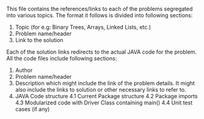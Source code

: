 
This file contains the references/links to each of the problems segregated into various topics. The format it follows is divided into following sections:

1. Topic (for e.g: Binary Trees, Arrays, Linked Lists, etc.)
2. Problem name/header
3. Link to the solution

Each of the solution links redirects to the actual JAVA code for the problem. All the code files include following sections:

1. Author
2. Problem name/header
3. Description which might include the link of the problem details. It might also include the links to solution or other necessary links to refer to.
4. JAVA Code structure
	4.1 Current Package structure
	4.2 Package imports
	4.3 Modularized code with Driver Class containing main()
	4.4 Unit test cases (if any)

